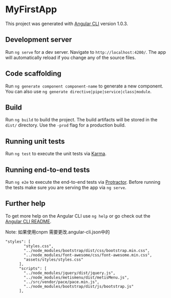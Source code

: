 # MyFirstApp

This project was generated with [Angular CLI](https://github.com/angular/angular-cli) version 1.0.3.

## Development server

Run `ng serve` for a dev server. Navigate to `http://localhost:4200/`. The app will automatically reload if you change any of the source files.

## Code scaffolding

Run `ng generate component component-name` to generate a new component. You can also use `ng generate directive|pipe|service|class|module`.

## Build

Run `ng build` to build the project. The build artifacts will be stored in the `dist/` directory. Use the `-prod` flag for a production build.

## Running unit tests

Run `ng test` to execute the unit tests via [Karma](https://karma-runner.github.io).

## Running end-to-end tests

Run `ng e2e` to execute the end-to-end tests via [Protractor](http://www.protractortest.org/).
Before running the tests make sure you are serving the app via `ng serve`.

## Further help

To get more help on the Angular CLI use `ng help` or go check out the [Angular CLI README](https://github.com/angular/angular-cli/blob/master/README.md).

Note:
如果使用cnpm 需要更改.angular-cli.json中的
```
"styles": [
        "styles.css",
        "../node_modules/bootstrap/dist/css/bootstrap.min.css",
        "../node_modules/font-awesome/css/font-awesome.min.css",
        "assets/styles/styles.css"
      ],
      "scripts": [
        "../node_modules/jquery/dist/jquery.js",
        "../node_modules/metismenu/dist/metisMenu.js",
        "../src/vendor/pace/pace.min.js",
        "../node_modules/bootstrap/dist/js/bootstrap.js"
      ],
```

